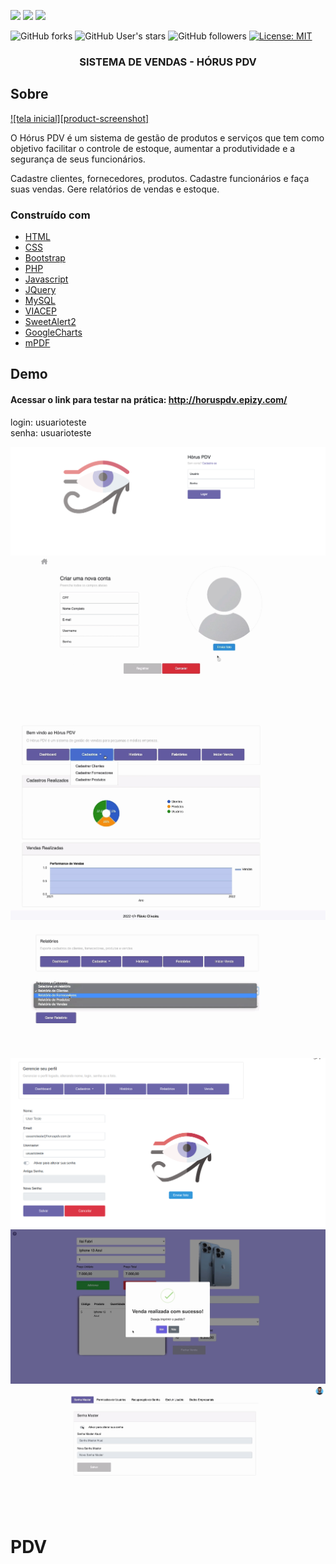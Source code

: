 <a href="https://www.linkedin.com/in/aldhemir-macedo-2076a8170/?locale=en_US"><img src="https://img.shields.io/badge/LinkedIn-0077B5?style=for-the-badge&logo=linkedin&logoColor=white" class="media-object  img-responsive img-thumbnail"></a>
<a href="https://www.instagram.com/aldhe_/"><img src="https://img.shields.io/badge/Instagram-E4405F?style=for-the-badge&logo=instagram&logoColor=white" class="media-object  img-responsive img-thumbnail"></a>
<a href="https://wa.me/5551992045902?text=Ol%C3%A1+vim+atrav%C3%A9s+do+GitHub"><img src="https://img.shields.io/badge/WhatsApp-25D366?style=for-the-badge&logo=whatsapp&logoColor=white" class="media-object  img-responsive img-thumbnail"></a>

![GitHub forks](https://img.shields.io/github/forks/aldhemir/pdv?style=for-the-badge)
![GitHub User's stars](https://img.shields.io/github/stars/aldhemir?style=for-the-badge)
![GitHub followers](https://img.shields.io/github/followers/aldhemir?style=for-the-badge)
[![License: MIT](https://img.shields.io/badge/License-MIT-yellow.svg)](https://github.com/aldhemir/pdv/blob/main/LICENSE)


<h3 align="center">SISTEMA DE VENDAS - HÓRUS PDV</h3>


<!-- ABOUT THE PROJECT -->
## Sobre 

[![tela inicial][product-screenshot]]()


O Hórus PDV é um sistema de gestão de produtos e serviços que tem como objetivo facilitar o controle de estoque, aumentar a produtividade e a segurança de seus funcionários.

Cadastre clientes, fornecedores, produtos. Cadastre funcionários e faça suas vendas. Gere relatórios de vendas e estoque.


### Construído com

* [HTML](https://www.w3schools.com/html/)
* [CSS](https://www.w3schools.com/css/)
* [Bootstrap](https://getbootstrap.com/)
* [PHP](https://www.php.net/)
* [Javascript](https://www.javascript.com/)
* [JQuery](https://jquery.com/download/)
* [MySQL](https://www.mysql.com/)
* [VIACEP](https://viacep.com.br/)
* [SweetAlert2](https://sweetalert2.github.io/)
* [GoogleCharts](https://developers.google.com/chart)
* [mPDF](https://mpdf.github.io/)

<!-- USAGE EXAMPLES -->
## Demo

#### Acessar o link para testar na prática: http://horuspdv.epizy.com/

login: usuarioteste<br>
senha: usuarioteste

![Login](https://github.com/aldhemir/pdv/blob/main/screen/login.png)
![Registrar](https://github.com/aldhemir/pdv/blob/main/screen/registrar.png)
![MCadastros](https://github.com/aldhemir/pdv/blob/main/screen/menu_cadastros.png)
![MenuRelatorios](https://github.com/aldhemir/pdv/blob/main/screen/menu_relatorios.png)
![PerfilUsuario](https://github.com/aldhemir/pdv/blob/main/screen/perfil_usuario.png)
![Venda](https://github.com/aldhemir/pdv/blob/main/screen/tela_venda.png)
![Configuracoes](https://github.com/aldhemir/pdv/blob/main/screen/configuracoes.png)

# PDV
